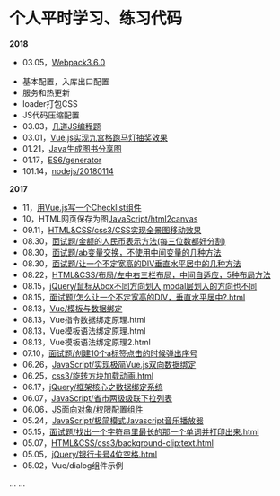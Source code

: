 # 个人平时学习、练习代码

**2018**

+ 03.05，[Webpack3.6.0](https://github.com/dunizb/CodeTest/tree/master/BuildTools/webpack3.x)
 - 基本配置，入库出口配置
 - 服务和热更新
 - loader打包CSS
 - JS代码压缩配置
- 03.03，[几道JS编程题](https://github.com/dunizb/CodeTest/tree/master/JavaScript/%E7%BC%96%E7%A8%8B%E9%A2%98)
- 03.01，[Vue.js实现九宫格跑马灯抽奖效果](https://github.com/dunizb/CodeTest/tree/master/Vue/lottery)
- 01.21，[Java生成图书分享图](https://github.com/dunizb/CodeTest/tree/master/JavaScript/bookbanner)
- 01.17，[ES6/generator](https://github.com/dunizb/CodeTest/blob/master/ES6/generator/)
- 101.14，[nodejs/20180114](https://github.com/dunizb/CodeTest/blob/master/nodejs/20180114/)

**2017**

- 11，[用Vue.js写一个Checklist组件](https://github.com/dunizb/CodeTest/blob/master/Vue/components/checklist/)
- 10，HTML网页保存为图[JavaScript/html2canvas](https://github.com/dunizb/CodeTest/blob/master/JavaScript/html2canvas/demo.html)
- 09.11，[HTML&CSS/css3/CSS实现全景图移动效果](https://github.com/dunizb/CodeTest/blob/master/HTML&CSS/css3/CSS实现全景图移动效果.html)
- 08.30，[面试题/金额的人民币表示方法(每三位数都好分割)](https://github.com/dunizb/CodeTest/blob/master/面试题/金额的人民币表示方法(每三位数都好分割).html)
- 08.30，[面试题/ab变量交换，不使用中间变量的几种方法](https://github.com/dunizb/CodeTest/blob/master/面试题/ab变量交换，不是用中间变量.html)
- 08.30，[面试题/让一个不定宽高的DIV垂直水平居中的几种方法](https://github.com/dunizb/CodeTest/blob/master/面试题/怎么让一个不定宽高的DIV，垂直水平居中?.html.html)
- 08.22，[HTML&CSS/布局/左中右三栏布局，中间自适应，5种布局方法](https://github.com/dunizb/CodeTest/blob/master/HTML&CSS/布局/左中右三栏布局，中间自适应，5种布局方法.html)
- 08.15，[jQuery/鼠标从box不同方向划入,modal层划入的方向也不同](https://github.com/dunizb/CodeTest/blob/master/jQuery/鼠标从box不同方向划入/) 
- 08.15，[面试题/怎么让一个不定宽高的DIV，垂直水平居中?.html](https://github.com/dunizb/CodeTest/blob/master/面试题/怎么让一个不定宽高的DIV，垂直水平居中?.html)
- 08.13，[Vue/模板与数据绑定](https://github.com/dunizb/CodeTest/blob/master/Vue/模板与数据绑定/)
- 08.13，Vue指令数据绑定原理.html
- 08.13，Vue模板语法绑定原理.html
- 08.13，Vue模板语法绑定原理2.html
- 07.10，[面试题/创建10个a标签点击的时候弹出序号](https://github.com/dunizb/CodeTest/tree/master/%E9%9D%A2%E8%AF%95%E9%A2%98/创建10个a标签点击的时候弹出序号.html)
- 06.26，[JavaScript/实现极简Vue.js双向数据绑定](https://github.com/dunizb/CodeTest/blob/master/JavaScript/实现极简Vue.js双向数据绑定.html)
- 06.25，[css3/旋转方块加载动画.html](https://github.com/dunizb/CodeTest/blob/master/HTML%26CSS/css3/旋转方块加载动画.html)
- 06.17，[jQuery/框架核心之数据绑定系统](https://github.com/dunizb/CodeTest/tree/master/jQuery/框架核心之数据绑定系统)
- 06.07，[JavaScript/省市两级级联下拉列表](https://github.com/dunizb/CodeTest/blob/master/JavaScript/%E7%9C%81%E5%B8%82%E4%B8%A4%E7%BA%A7%E7%BA%A7%E8%81%94%E4%B8%8B%E6%8B%89%E5%88%97%E8%A1%A8.html)
- 06.06，[JS面向对象/权限配置组件](https://github.com/dunizb/CodeTest/tree/master/JS%E9%9D%A2%E5%90%91%E5%AF%B9%E8%B1%A1/%E6%9D%83%E9%99%90%E9%85%8D%E7%BD%AE%E7%BB%84%E4%BB%B6)
- 05.24，[JavaScript/极简模式Javascript音乐播放器](https://github.com/dunizb/CodeTest/tree/master/JavaScript/%E6%9E%81%E7%AE%80%E6%A8%A1%E5%BC%8FJavascript%E9%9F%B3%E4%B9%90%E6%92%AD%E6%94%BE%E5%99%A8)
- 05.15，[面试题/找出一个字符串里最长的那一个单词并打印出来.html](https://github.com/dunizb/CodeTest/blob/master/面试题/找出一个字符串里最长的那一个单词并打印出来.html)
- 05.07，[HTML&CSS/css3/background-clip:text.html](https://github.com/dunizb/CodeTest/blob/master/HTML%26CSS/css3/background-clip:text.html)
- 05.05，[jQuery/银行卡号4位空格.html](https://github.com/dunizb/CodeTest/blob/master/jQuery/%E9%93%B6%E8%A1%8C%E5%8D%A1%E5%8F%B74%E4%BD%8D%E7%A9%BA%E6%A0%BC.html)
- 05.02，Vue/dialog组件示例

... ...